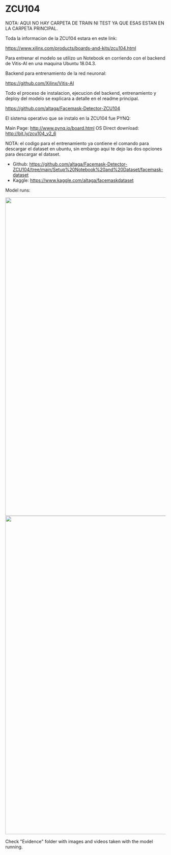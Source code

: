 # ZCU104

NOTA: AQUI NO HAY CARPETA DE TRAIN NI TEST YA QUE ESAS ESTAN EN LA CARPETA PRINCIPAL.

Toda la informacion de la ZCU104 estara en este link:

https://www.xilinx.com/products/boards-and-kits/zcu104.html

Para entrenar el modelo se utilizo un Notebook en corriendo con el backend de Vitis-AI en una maquina Ubuntu 18.04.3.

Backend para entrenamiento de la red neuronal:

https://github.com/Xilinx/Vitis-AI

Todo el proceso de instalacion, ejecucion del backend, entrenamiento y deploy del modelo se explicara a detalle en el readme principal.

https://github.com/altaga/Facemask-Detector-ZCU104

El sistema operativo que se instalo en la ZCU104 fue PYNQ:

Main Page: http://www.pynq.io/board.html
OS Direct download: http://bit.ly/zcu104_v2_6

NOTA: el codigo para el entrenamiento ya contiene el comando para descargar el dataset en ubuntu, sin embargo aqui te dejo las dos opciones para descargar el dataset.

- Github: https://github.com/altaga/Facemask-Detector-ZCU104/tree/main/Setup%20Notebook%20and%20Dataset/facemask-dataset
- Kaggle: https://www.kaggle.com/altaga/facemaskdataset

Model runs:

<kbd>
<img src="https://i.ibb.co/YbC7TW9/20201122-030000.jpg" width="1000" />
<img src="https://i.ibb.co/HHybY8S/Facemask-ON.png" width="1000" />
</kbd>

Check "Evidence" folder with images and videos taken with the model running.